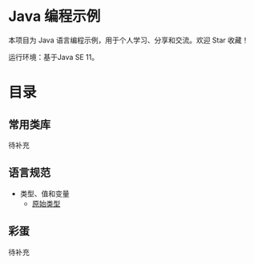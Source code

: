 # Java 编程示例

本项目为 Java 语言编程示例，用于个人学习、分享和交流。欢迎 Star 收藏！

运行环境：基于Java SE 11。

# 目录

## 常用类库

待补充

## 语言规范

* 类型、值和变量
  * [原始类型](docs/primitive_type.md)

## 彩蛋

待补充